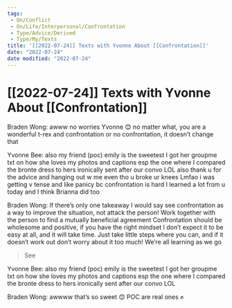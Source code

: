 ```yaml
---
tags:
 - On/Conflict
 - On/Life/Interpersonal/Confrontation
 - Type/Advice/Derived
 - Type/My/Texts 
title: '[[2022-07-24]] Texts with Yvonne About [[Confrontation]]'
date: "2022-07-24"
date modified: "2022-07-24"
---
```


# [[2022-07-24]] Texts with Yvonne About [[Confrontation]]
Braden Wong:
	awww no worries Yvonne 😊
	no matter what, you are a wonderful t-rex and confrontation or no confrontation, it doesn’t change that

Yvonne Bee:
	also my friend (poc) emily is the sweetest
I got her groupme txt on how she loves my photos and captions esp the one where I compared the bronte dress to hers
ironically sent after our convo LOL
	also thank u for the advice and hanging out w me even tho u broke ur knees Lmfao
i was getting v tense and like panicy bc confrontation is hard
I learned a lot from u today and I think Brianna did too

Braden Wong:
	If there’s only one takeaway I would say see confrontation as a way to improve the situation, not attack the person! Work together with the person to find a mutually beneficial agreement
	Confrontation should be wholesome and positive, if you have the right mindset
	I don’t expect it to be easy at all, and it will take time. Just take little steps where you can, and if it doesn’t work out don’t worry about it too much! We’re all learning as we go

> See 

Yvonne Bee:
	also my friend (poc) emily is the sweetest
I got her groupme txt on how she loves my photos and captions esp the one where I compared the bronte dress to hers
ironically sent after our convo LOL

Braden Wong:
	awwww that’s so sweet 😊 POC are real ones ✊
